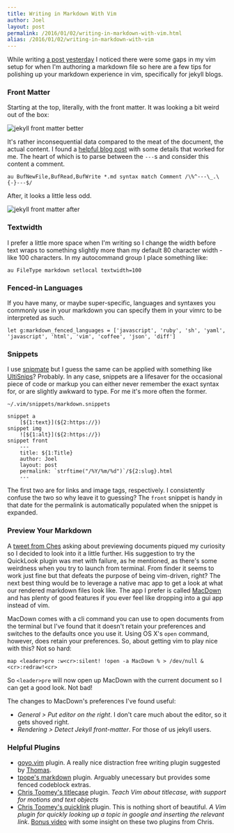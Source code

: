 ```yaml
---
title: Writing in Markdown With Vim
author: Joel
layout: post
permalink: /2016/01/02/writing-in-markdown-with-vim.html
alias: /2016/01/02/writing-in-markdown-with-vim
---
```


While writing [a post yesterday][] I noticed there were some gaps in my vim setup for when I'm
authoring a markdown file so here are a few tips for polishing up your markdown experience in vim,
specifically for jekyll blogs.

[a post yesterday]: https://www.joeloliveira.com/2016/01/01/adios-2015-you-were-alright.html

### Front Matter

Starting at the top, literally, with the front matter. It was looking a bit weird out of the box:

![jekyll front matter better](https://www.evernote.com/l/AUqBTP-soRdBka6Ux6dYTlrPxiiMTso_GXkB/image.png)

It's rather inconsequential data compared to the meat of the document, the actual content. I found a
[helpful blog post][] with some details that worked for me. The heart of which is to parse between the
`---`s and consider this content a comment.

```vim
au BufNewFile,BufRead,BufWrite *.md syntax match Comment /\%^---\_.\{-}---$/
```

After, it looks a little less odd.

![jekyll front matter after](https://www.evernote.com/l/AUp8HJ6J_C9PibrDKDp7iEKyB16O5W_FAmkB/image.png)

[helpful blog post]: https://www.codeography.com/2010/02/20/making-vim-play-nice-with-jekylls-yaml-front-matter.html

### Textwidth

I prefer a little more space when I'm writing so I change the width before text wraps to something
slightly more than my default 80 character width - like 100 characters. In my autocommand group I
place something like:

```vim
au FileType markdown setlocal textwidth=100
```

### Fenced-in Languages

If you have many, or maybe super-specific, languages and syntaxes you commonly use in your markdown
you can specify them in your vimrc to be interpreted as such.

```vim
let g:markdown_fenced_languages = ['javascript', 'ruby', 'sh', 'yaml', 'javascript', 'html', 'vim', 'coffee', 'json', 'diff']
```

### Snippets

I use [snipmate][] but I guess the same can be applied with something like [UltiSnips][]? Probably. In any
case, snippets are a lifesaver for the occasional piece of code or markup you can either never
remember the exact syntax for, or are slightly awkward to type. For me it's more often the former.

`~/.vim/snippets/markdown.snippets`

```
snippet a
	[${1:text}](${2:https://})
snippet img
	![${1:alt}](${2:https://})
snippet front
	---
	title: ${1:Title}
	author: Joel
	layout: post
	permalink: `strftime("/%Y/%m/%d")`/${2:slug}.html
	---
```

The first two are for links and image tags, respectively. I consistently confuse the two so why
leave it to guessing? The `front` snippet is handy in that date for the permalink is automatically
populated when the snippet is expanded.

[snipmate]: https://github.com/msanders/snipmate.vim
[UltiSnips]: https://github.com/SirVer/ultisnips

### Preview Your Markdown

A [tweet from Ches][] asking about previewing documents piqued my curiosity so I decided to look into it
a little further. His suggestion to try the QuickLook plugin was met with failure, as he mentioned,
as there's some weirdness when you try to launch from terminal. From finder it seems to work just
fine but that defeats the purpose of being vim-driven, right? The next best thing would be to
leverage a native mac app to get a look at what our rendered markdown files look like. The app I
prefer is called [MacDown][] and has plenty of good features if you ever feel like dropping into a gui
app instead of vim.

MacDown comes with a cli command you can use to open documents from the terminal but I've found that
it doesn't retain your preferences and switches to the defaults once you use it. Using OS X's `open`
command, however, does retain your preferences. So, about getting vim to play nice with this? Not so
hard:

```vim
map <leader>pre :w<cr>:silent! !open -a MacDown % > /dev/null &<cr>:redraw!<cr>
```

So `<leader>pre` will now open up MacDown with the current document so I can get a good look. Not
bad!

The changes to MacDown's preferences I've found useful:

* *General > Put editor on the right*. I don't care much about the editor, so it gets shoved right.
* *Rendering > Detect Jekyll front-matter*. For those of us jekyll users.

[tweet from Ches]: https://twitter.com/ches/status/683999093597716480
[MacDown]: https://macdown.uranusjr.com/

### Helpful Plugins

* [goyo.vim][] plugin. A really nice distraction free writing plugin suggested by [Thomas][].
* [tpope's markdown][] plugin. Arguably unecessary but provides some fenced codeblock extras.
* [Chris Toomey's titlecase][] plugin. *Teach Vim about titlecase, with support for motions and text objects*
* [Chris Toomey's quicklink][] plugin. This is nothing short of beautiful. *A Vim plugin for quickly
  looking up a topic in google and inserting the relevant link*. [Bonus video][] with some insight on these
  two plugins from Chris.

[Thomas]: https://twitter.com/thegreatape
[goyo.vim]: https://github.com/junegunn/goyo.vim
[tpope's markdown]: https://github.com/tpope/vim-markdown
[Chris Toomey's titlecase]: https://github.com/christoomey/vim-titlecase
[Chris Toomey's quicklink]: https://github.com/christoomey/vim-quicklink
[Bonus video]: https://www.youtube.com/watch?v=lwD8G1P52Sk
